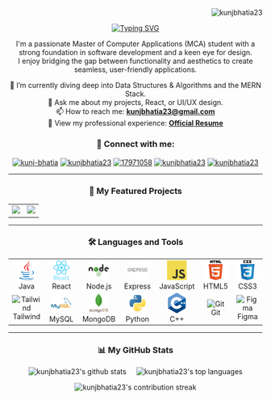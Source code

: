 <p align="right"> 
  <img src="https://komarev.com/ghpvc/?username=kunjbhatia23&label=Profile%20views&color=0e75b6&style=flat-square" alt="kunjbhatia23" /> 
</p>

<p align="center">
  <a href="https://git.io/typing-svg">
    <img src="https://readme-typing-svg.demolab.com?font=Fira+Code&weight=600&size=25&pause=1000&color=3397E1&center=true&vCenter=true&width=435&lines=Hi+there+%F0%9F%91%8B%2C+I'm+Kunj+Bhatia;Aspiring+Software+Developer;MERN+Stack+Learner;UI%2FUX+Design+Enthusiast" alt="Typing SVG" />
  </a>
</p>

<p align="center">
  I'm a passionate Master of Computer Applications (MCA) student with a strong foundation in software development and a keen eye for design. 
  <br />
  I enjoy bridging the gap between functionality and aesthetics to create seamless, user-friendly applications.
</p>

<p align="center">
  🌱 I’m currently diving deep into Data Structures & Algorithms and the MERN Stack.
  <br />
  💬 Ask me about my projects, React, or UI/UX design.
  <br />
  📫 How to reach me: <strong><a href="mailto:kunjbhatia23@gmail.com">kunjbhatia23@gmail.com</a></strong>
  <br />
  📄 View my professional experience: <strong><a href="https://drive.google.com/file/d/1g0iZ9gVS0D18gKqQd1IaX-5z0mnCAFRN/view?usp=sharing">Official Resume</a></strong>
</p>

<h3 align="center">🔗 Connect with me:</h3>
<p align="center">
  <a href="https://linkedin.com/in/kunj-bhatia" target="_blank"><img align="center" src="https://raw.githubusercontent.com/rahuldkjain/github-profile-readme-generator/master/src/images/icons/Social/linked-in-alt.svg" alt="kunj-bhatia" height="30" width="40" /></a>
  <a href="https://www.leetcode.com/kunjbhatia23" target="_blank"><img align="center" src="https://raw.githubusercontent.com/rahuldkjain/github-profile-readme-generator/master/src/images/icons/Social/leet-code.svg" alt="kunjbhatia23" height="30" width="40" /></a>
  <a href="https://stackoverflow.com/users/17971058" target="_blank"><img align="center" src="https://raw.githubusercontent.com/rahuldkjain/github-profile-readme-generator/master/src/images/icons/Social/stack-overflow.svg" alt="17971058" height="30" width="40" /></a>
  <a href="https://www.behance.net/kunjbhatia23" target="_blank"><img align="center" src="https://raw.githubusercontent.com/rahuldkjain/github-profile-readme-generator/master/src/images/icons/Social/behance.svg" alt="kunjbhatia23" height="30" width="40" /></a>
  <a href="https://instagram.com/kunjbhatia23" target="_blank"><img align="center" src="https://raw.githubusercontent.com/rahuldkjain/github-profile-readme-generator/master/src/images/icons/Social/instagram.svg" alt="kunjbhatia23" height="30" width="40" /></a>
</p>

---

<h3 align="center">🚀 My Featured Projects</h3>
<table align="center" border="0" cellpadding="10" cellspacing="0">
  <tr align="center">
    <td>
      <a href="https://github.com/kunjbhatia23/Budget_Guru">
        <img src="https://github-readme-stats.vercel.app/api/pin/?username=kunjbhatia23&repo=your-repo-name-one&theme=tokyonight&hide_border=true&show_icons=true" />
      </a>
    </td>
    <td>
      <a href="https://github.com/kunjbhatia23/test-case-generator">
        <img src="https://github-readme-stats.vercel.app/api/pin/?username=kunjbhatia23&repo=your-repo-name-two&theme=tokyonight&hide_border=true&show_icons=true" />
      </a>
    </td>
  </tr>
</table>

---

<h3 align="center">🛠️ Languages and Tools</h3>
<table align="center">
  <tr>
    <td align="center" width="96"><img src="https://raw.githubusercontent.com/devicons/devicon/master/icons/java/java-original.svg" width="40" height="40" alt="Java" /><br>Java</td>
    <td align="center" width="96"><img src="https://raw.githubusercontent.com/devicons/devicon/master/icons/react/react-original-wordmark.svg" width="40" height="40" alt="React" /><br>React</td>
    <td align="center" width="96"><img src="https://raw.githubusercontent.com/devicons/devicon/master/icons/nodejs/nodejs-original-wordmark.svg" width="40" height="40" alt="Node.js" /><br>Node.js</td>
    <td align="center" width="96"><img src="https://raw.githubusercontent.com/devicons/devicon/master/icons/express/express-original-wordmark.svg" width="40" height="40" alt="Express" /><br>Express</td>
    <td align="center" width="96"><img src="https://raw.githubusercontent.com/devicons/devicon/master/icons/javascript/javascript-original.svg" width="40" height="40" alt="JavaScript" /><br>JavaScript</td>
    <td align="center" width="96"><img src="https://raw.githubusercontent.com/devicons/devicon/master/icons/html5/html5-original-wordmark.svg" width="40" height="40" alt="HTML5" /><br>HTML5</td>
    <td align="center" width="96"><img src="https://raw.githubusercontent.com/devicons/devicon/master/icons/css3/css3-original-wordmark.svg" width="40" height="40" alt="CSS3" /><br>CSS3</td>
  </tr>
  <tr>
    <td align="center" width="96"><img src="https://www.vectorlogo.zone/logos/tailwindcss/tailwindcss-icon.svg" width="40" height="40" alt="Tailwind" /><br>Tailwind</td>
    <td align="center" width="96"><img src="https://raw.githubusercontent.com/devicons/devicon/master/icons/mysql/mysql-original-wordmark.svg" width="40" height="40" alt="MySQL" /><br>MySQL</td>
    <td align="center" width="96"><img src="https://raw.githubusercontent.com/devicons/devicon/master/icons/mongodb/mongodb-original-wordmark.svg" width="40" height="40" alt="MongoDB" /><br>MongoDB</td>
    <td align="center" width="96"><img src="https://raw.githubusercontent.com/devicons/devicon/master/icons/python/python-original.svg" width="40" height="40" alt="Python" /><br>Python</td>
    <td align="center" width="96"><img src="https://raw.githubusercontent.com/devicons/devicon/master/icons/cplusplus/cplusplus-original.svg" width="40" height="40" alt="C++" /><br>C++</td>
    <td align="center" width="96"><img src="https://www.vectorlogo.zone/logos/git-scm/git-scm-icon.svg" width="40" height="40" alt="Git" /><br>Git</td>
    <td align="center" width="96"><img src="https://www.vectorlogo.zone/logos/figma/figma-icon.svg" width="40" height="40" alt="Figma" /><br>Figma</td>
  </tr>
</table>

---

<h3 align="center">📊 My GitHub Stats</h3>
<p align="center">
  <img align="center" src="https://github-readme-stats.vercel.app/api?username=kunjbhatia23&show_icons=true&locale=en&theme=tokyonight&hide_border=true" alt="kunjbhatia23's github stats" />
  &nbsp;&nbsp;&nbsp;
  <img align="center" src="https://github-readme-stats.vercel.app/api/top-langs/?username=kunjbhatia23&layout=compact&locale=en&theme=tokyonight&hide_border=true" alt="kunjbhatia23's top languages" />
</p>

<p align="center">
  <img src="https://github-readme-streak-stats.herokuapp.com/?user=kunjbhatia23&theme=tokyonight&hide_border=true" alt="kunjbhatia23's contribution streak" />
</p>
